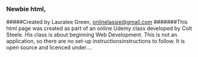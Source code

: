 ### Newbie html, 
#####Created by Lauralee Green, onlinelassie@gmail.com
#######This html page was created as part of an online Udemy class developed by Colt Steele. His class is about beginning Web Development.
This is not an application, so there are no set-up instructionsinstructions to follow.
It is open source and licenced under....


